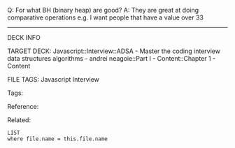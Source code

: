 Q: For what BH (binary heap) are good?
A: They are great at doing comparative operations
e.g. I want people that have a value over 33
<!--ID: 1689972344530-->



---

DECK INFO

TARGET DECK: Javascript::Interview::ADSA - Master the coding interview data structures algorithms - andrei neagoie::Part I - Content::Chapter 1 - Content

FILE TAGS: Javascript Interview

Tags:

Reference:

Related:

```dataview
LIST
where file.name = this.file.name
```
